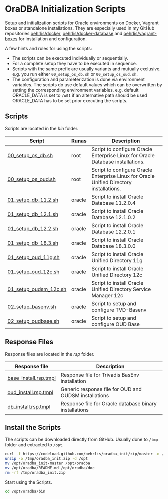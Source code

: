 # OraDBA Initialization Scripts

Setup and initialization scripts for Oracle environments on Docker, Vagrant
boxes or standalone installations. They are especially used in my GitHub 
repositories [oehrlis/docker](https://github.com/oehrlis/docker), 
[oehrlis/docker-database](https://github.com/oehrlis/docker-database) and
[oehrlis/vagrant-boxes](https://github.com/oehrlis/vagrant-boxes) for 
installation and configuration.

A few hints and rules for using the scripts:

* The scripts can be executed individually or sequentially.
* For a complete setup they have to be executed in sequence.
* Scripts with the same prefix are usually variants and mutually exclusive. e.g. you run either ``00_setup_os_db.sh``  or ``00_setup_os_oud.sh``.
* The configuration and parameterization is done via environment variables. The scripts do use default values which can be overwritten by setting the corresponding environment variables. e.g. default ORACLE_DATA is set to ``/u01`` if an alternative path should be used ORACLE_DATA has to be set prior executing the scripts.

## Scripts

Scripts are located in the *bin* folder.

| Script                                             | Runas  | Description                                                                             |
| -------------------------------------------------- | ------ | --------------------------------------------------------------------------------------- |
| [00_setup_os_db.sh](bin/00_setup_os_db.sh)         | root   | Script to configure Oracle Enterprise Linux for Oracle Database installations.          |
| [00_setup_os_oud.sh](bin/00_setup_os_oud.sh)       | root   | Script to configure Oracle Enterprise Linux for Oracle Unified Directory installations. |
| [01_setup_db_11.2.sh](bin/01_setup_db_11.2.sh)     | oracle | Script to install Oracle Database 11.2.0.4                      |
| [01_setup_db_12.1.sh](bin/01_setup_db_12.1.sh)     | oracle | Script to install Oracle Database 12.1.0.2                      |
| [01_setup_db_12.2.sh](bin/01_setup_db_12.2.sh)     | oracle | Script to install Oracle Database 12.2.0.1                      |
| [01_setup_db_18.3.sh](bin/01_setup_db_18.3.sh)     | oracle | Script to install Oracle Database 18.3.0.0                      |
| [01_setup_oud_11g.sh](bin/01_setup_oud_11g.sh)     | oracle | Script to install Oracle Unified Directory 11g                  |
| [01_setup_oud_12c.sh](bin/01_setup_oud_12c.sh)     | oracle | Script to install Oracle Unified Directory 12c                  |
| [01_setup_oudsm_12c.sh](bin/01_setup_oudsm_12c.sh) | oracle | Script to install Oracle Unified Directory Service Manager 12c  |
| [02_setup_basenv.sh](bin/02_setup_basenv.sh)       | oracle | Script to setup and configure TVD-Basenv                        |
| [02_setup_oudbase.sh](bin/02_setup_oudbase.sh)     | oracle | Script to setup and configure OUD Base                          |

## Response Files

Response files are located in the *rsp* folder.

| Response file                                      | Description                                            |
| -------------------------------------------------- | ------------------------------------------------------ |
| [base_install.rsp.tmpl](rsp/base_install.rsp.tmpl) | Response file for Trivadis BasEnv installation         |
| [oud_install.rsp.tmpl](rsp/oud_install.rsp.tmpl)   | Generic response file for OUD and OUDSM installations  |
| [db_install.rsp.tmpl](rsp/db_install.rsp.tmpl)     | Response file for Oracle database binary installations |

## Install the Scripts

The scripts can be downloaded directly from GitHub. Usually done to ``/tmp`` folder and extracted to ``/opt``.

```bash
curl -f https://codeload.github.com/oehrlis/oradba_init/zip/master -o /tmp/oradba_init.zip
unzip -o /tmp/oradba_init.zip -d /opt
mv /opt/oradba_init-master /opt/oradba
mv /opt/oradba/README.md /opt/oradba/doc
rm -rf /tmp/oradba_init.zip
```

Start using the Scripts.

```bash
cd /opt/oradba/bin
```